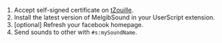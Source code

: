 1. Accept self-signed certificate on [tZouille](https://tzouille.no-ip.org/).
2. Install the latest version of MelgibSound in your UserScript extension.
3. [optional] Refresh your facebook homepage.
4. Send sounds to other with `#s:mySoundName`.